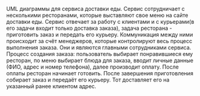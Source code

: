 UML диаграммы для сервиса доставки еды. Сервис сотрудничает с несколькими ресторанами, которые выставляют свое меню на сайте доставки еды. Сервис отвечает за работу с клиентами и с курьерами(в его задачи входит только доставка заказа), задача ресторана - приготовить заказ и передать его курьеру. Коммуникация между ними происходит за счёт менеджеров, которые контролируют весь процесс выполнения заказа. Они и являются главными сотрудниками сервиса.
Процесс создания заказа: пользователь выбирает понравившиеся ему ресторан, по меню выбирает блюда для заказа, вводит личные данные (ФИО, адрес и номер телефона), далее производит оплату. После оплаты ресторан начинает готовить. После завершения приготовления собирает заказ и передаёт его курьеру. Тот доставляет его на указанный ранее клиентом адрес.
